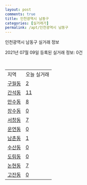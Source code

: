 ```yaml
---
layout: post
comments: true
title: 인천광역시 남동구
categories: [실거래가]
permalink: /apt/인천광역시 남동구
---
```


인천광역시 남동구 실거래 정보

2021년 07월 09일 등록된 실거래 정보: 0건

<script type="text/javascript">
  google.charts.load('current', {'packages':['corechart']});
  google.charts.setOnLoadCallback(drawChart);

  function drawChart() {
    var data = google.visualization.arrayToDataTable([['거래일', '매매', '전월세', '전매'], ['20-07', 404, 561, 2], ['20-08', 415, 698, 5], ['20-09', 389, 610, 2], ['20-10', 567, 736, 4], ['20-11', 707, 643, 3], ['20-12', 824, 696, 3], ['21-01', 803, 1279, 2], ['21-02', 982, 690, 3], ['21-03', 1049, 832, 11], ['21-04', 732, 827, 1], ['21-05', 701, 750, 1], ['21-06', 363, 515, 3], ['21-07', 16, 98, 0]]);

    var options = {
      title: '최근 유형별 거래량 추이',
      legend: { position: 'bottom' }
    };

    var chart = new google.visualization.LineChart(document.getElementById('columnchart_material'));
    chart.draw(data, (options));
  }
</script>

<div id="columnchart_material" style="width: 95%; margin-left: -35px"></div>
<br>
<table class="sortable">
  <tr>
    <td>지역</td>
    <td>오늘 실거래</td>
  </tr>

  
  <tr class="item">
    <td><a href="인천광역시 남동구 구월동">구월동</a></td>
    <td><a href="인천광역시 남동구 구월동">2</a></td>
  </tr>
    

  <tr class="item">
    <td><a href="인천광역시 남동구 간석동">간석동</a></td>
    <td><a href="인천광역시 남동구 간석동">11</a></td>
  </tr>
    

  <tr class="item">
    <td><a href="인천광역시 남동구 만수동">만수동</a></td>
    <td><a href="인천광역시 남동구 만수동">8</a></td>
  </tr>
    

  <tr class="item">
    <td><a href="인천광역시 남동구 장수동">장수동</a></td>
    <td><a href="인천광역시 남동구 장수동">0</a></td>
  </tr>
    

  <tr class="item">
    <td><a href="인천광역시 남동구 서창동">서창동</a></td>
    <td><a href="인천광역시 남동구 서창동">7</a></td>
  </tr>
    

  <tr class="item">
    <td><a href="인천광역시 남동구 운연동">운연동</a></td>
    <td><a href="인천광역시 남동구 운연동">0</a></td>
  </tr>
    

  <tr class="item">
    <td><a href="인천광역시 남동구 남촌동">남촌동</a></td>
    <td><a href="인천광역시 남동구 남촌동">1</a></td>
  </tr>
    

  <tr class="item">
    <td><a href="인천광역시 남동구 수산동">수산동</a></td>
    <td><a href="인천광역시 남동구 수산동">0</a></td>
  </tr>
    

  <tr class="item">
    <td><a href="인천광역시 남동구 도림동">도림동</a></td>
    <td><a href="인천광역시 남동구 도림동">0</a></td>
  </tr>
    

  <tr class="item">
    <td><a href="인천광역시 남동구 논현동">논현동</a></td>
    <td><a href="인천광역시 남동구 논현동">7</a></td>
  </tr>
    

  <tr class="item">
    <td><a href="인천광역시 남동구 고잔동">고잔동</a></td>
    <td><a href="인천광역시 남동구 고잔동">0</a></td>
  </tr>
    


</table>


    